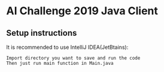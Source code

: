 # AI Challenge 2019 Java Client
## Setup instructions

It is recommended to use IntelliJ IDEA(JetBtains):

```
Import directory you want to save and run the code
Then just run main function in Main.java
```





